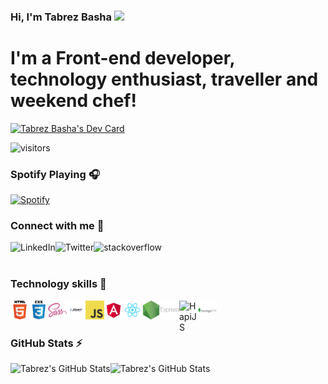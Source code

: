 ### Hi, I'm Tabrez Basha <img src="https://media.giphy.com/media/hvRJCLFzcasrR4ia7z/giphy.gif" width="25px">

# I'm a Front-end developer, technology enthusiast, traveller and weekend chef!

<a href="https://app.daily.dev/tabrez96"><img src="https://api.daily.dev/devcards/6e164452ad624eb9b797ba2cb96514d0.png?r=9zj" width="400" alt="Tabrez Basha's Dev Card"/></a>

![visitors](https://visitor-badge.glitch.me/badge?page_id=tabrez96.tabrez96)

### Spotify Playing 🎧

[![Spotify](https://novatorem.tab22rez.vercel.app/api/spotify)](https://open.spotify.com/user/0eblwsmj739tqshvlkurhutxd)


### Connect with me 💬

[<img align="left" alt="LinkedIn" src="https://img.shields.io/badge/linkedin-%230077B5.svg?&style=for-the-badge&logo=linkedin&logoColor=white" />][linkedin]
[<img align="left" alt="Twitter" src="https://img.shields.io/badge/twitter-%231DA1F2.svg?&style=for-the-badge&logo=twitter&logoColor=white" />][twitter]
[<img align="left" alt="stackoverflow" src="https://img.shields.io/badge/stack%20overflow-FE7A16?logo=stack-overflow&logoColor=white&style=for-the-badge" />][stackoverflow]

<br />
<br />

### Technology skills 🚀

<img align="left" alt="HTML" width="30px" src="https://raw.githubusercontent.com/github/explore/80688e429a7d4ef2fca1e82350fe8e3517d3494d/topics/html/html.png" />
<img align="left" alt="CSS" width="30px" src="https://raw.githubusercontent.com/github/explore/80688e429a7d4ef2fca1e82350fe8e3517d3494d/topics/css/css.png" />
<img align="left" alt="SASS" width="30px" src="https://raw.githubusercontent.com/github/explore/80688e429a7d4ef2fca1e82350fe8e3517d3494d/topics/sass/sass.png" />
<img align="left" alt="JQuery" width="30px" src="https://raw.githubusercontent.com/github/explore/80688e429a7d4ef2fca1e82350fe8e3517d3494d/topics/jquery/jquery.png" />
<img align="left" alt="JS" width="30px" src="https://raw.githubusercontent.com/github/explore/80688e429a7d4ef2fca1e82350fe8e3517d3494d/topics/javascript/javascript.png" />
<img align="left" alt="Angular" width="30px" src="https://raw.githubusercontent.com/github/explore/80688e429a7d4ef2fca1e82350fe8e3517d3494d/topics/angular/angular.png" />
<img align="left" alt="React" width="30px" src="https://raw.githubusercontent.com/github/explore/80688e429a7d4ef2fca1e82350fe8e3517d3494d/topics/react/react.png" />
<img align="left" alt="NodeJS" width="30px" src="https://raw.githubusercontent.com/github/explore/80688e429a7d4ef2fca1e82350fe8e3517d3494d/topics/nodejs/nodejs.png" />
<img align="left" alt="ExpressJS" width="30px" src="https://raw.githubusercontent.com/github/explore/80688e429a7d4ef2fca1e82350fe8e3517d3494d/topics/express/express.png" />
<img align="left" alt="HapiJS" width="30px" src="https://raw.githubusercontent.com/hapijs/assets/master/images/hapi.png" />
<img align="left" alt="MongoDB" width="30px" src="https://raw.githubusercontent.com/github/explore/80688e429a7d4ef2fca1e82350fe8e3517d3494d/topics/mongodb/mongodb.png" />

<br />
<br />

### GitHub Stats ⚡

<img align="left" alt="Tabrez's GitHub Stats" src="https://github-readme-stats.tab22rez.vercel.app/api/top-langs/?username=tabrez96&show_icons=true&hide_border=true&theme=vision-friendly-dark" />

<img align="left" alt="Tabrez's GitHub Stats" src="https://github-readme-stats.tab22rez.vercel.app/api?username=tabrez96&show_icons=true&hide_border=true&theme=vision-friendly-dark" />

[linkedin]: https://www.linkedin.com/in/tabrez-basha-59b423118
[twitter]: https://twitter.com/tabrez_basha
[stackoverflow]: https://stackoverflow.com/users/8355839/tabrez-basha

<!--
**tabrez96/tabrez96** is a ✨ _special_ ✨ repository because its `README.md` (this file) appears on your GitHub profile.

Here are some ideas to get you started:

- 🔭 I’m currently working on ...
- 🌱 I’m currently learning ...
- 👯 I’m looking to collaborate on ...
- 🤔 I’m looking for help with ...
- 💬 Ask me about ...
- 📫 How to reach me: ...
- 😄 Pronouns: ...
- ⚡ Fun fact: ...
-->

